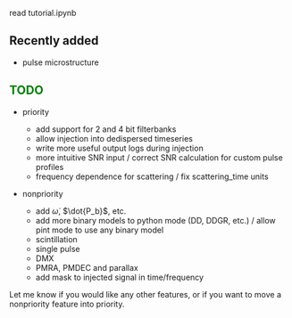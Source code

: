 read tutorial.ipynb

## Recently added 
- pulse microstructure

## <font color='green'>TODO</font>
- priority
  
  - add support for 2 and 4 bit filterbanks
  - allow injection into dedispersed timeseries
  - write more useful output logs during injection
  - more intuitive SNR input / correct SNR calculation for custom pulse profiles
  - frequency dependence for scattering / fix scattering_time units

- nonpriority
  - add $\dot{\omega}$, $\dot{P_b}$, etc.
  - add more binary models to python mode (DD, DDGR, etc.) / allow pint mode to use any binary model
  - scintillation
  - single pulse
  - DMX
  - PMRA, PMDEC and parallax
  - add mask to injected signal in time/frequency
 
Let me know if you would like any other features, or if you want to move a nonpriority feature into priority.
